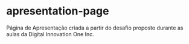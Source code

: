 # apresentation-page
Página de Apresentação criada a partir do desafio proposto durante as aulas da Digital Innovation One Inc.
